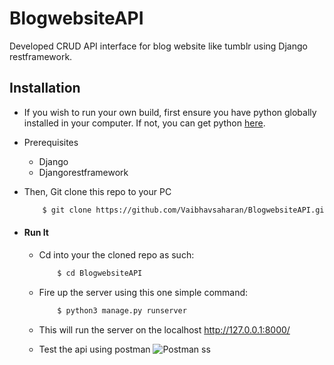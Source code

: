 # BlogwebsiteAPI
Developed CRUD API interface for blog website like tumblr using Django restframework.

## Installation
* If you wish to run your own build, first ensure you have python globally installed in your computer. If not, you can get python [here](https://www.python.org").

* Prerequisites
    * Django
    * Djangorestframework

* Then, Git clone this repo to your PC
    ```bash
        $ git clone https://github.com/Vaibhavsaharan/BlogwebsiteAPI.git
    ```

* #### Run It
    * Cd into your the cloned repo as such:
        ```bash
            $ cd BlogwebsiteAPI
        ```
    * Fire up the server using this one simple command:
        ```bash
            $ python3 manage.py runserver
        ```
    * This will run the server on the localhost http://127.0.0.1:8000/
    
    * Test the api using postman
      ![Postman ss](https://github.com/Vaibhavsaharan/vernacular/blob/main/images/postman1.png)
      
